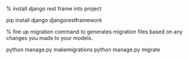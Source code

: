 % install django rest frame into project

pip install django djangorestframework

% fire up migration command to  generates migration files based on any changes you made to your models.

python manage.py makemigrations
python manage.py migrate
